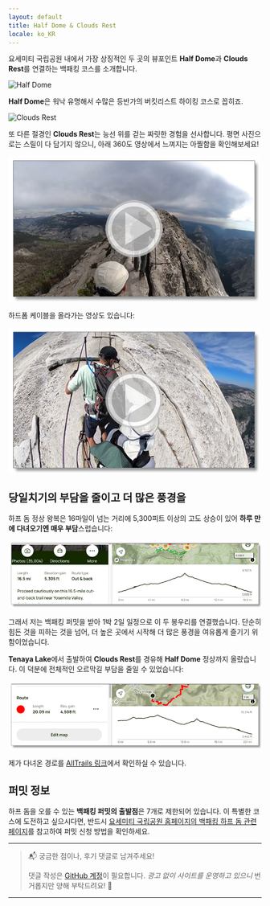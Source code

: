 ```yaml
---
layout: default
title: Half Dome & Clouds Rest
locale: ko_KR
---
```


요세미티 국립공원 내에서 가장 상징적인 두 곳의 뷰포인트 **Half Dome**과 **Clouds Rest**를 연결하는 백패킹 코스를 소개합니다.

![Half Dome](https://live.staticflickr.com/65535/54833943999_4e23799324_c.jpg)

**Half Dome**은 워낙 유명해서 수많은 등반가의 버킷리스트 하이킹 코스로 꼽히죠.

![Clouds Rest](https://live.staticflickr.com/65535/54833988108_78a2e2e436_z.jpg)

또 다른 절경인 **Clouds Rest**는 능선 위를 걷는 짜릿한 경험을 선사합니다. 평면 사진으로는 스릴이 다 담기지 않으니, 아래 360도 영상에서 느껴지는 아찔함을 확인해보세요!

[![](/assets/img/backpacking/routes/clouds-rest-video.jpg)](https://youtu.be/LEXTQ6HaXfI)

하드폼 케이블을 올라가는 영상도 있습니다:

[![](/assets/img/backpacking/routes/half-dome-video.jpg)](https://youtu.be/UHsvWYwpH-0)


## 당일치기의 부담을 줄이고 더 많은 풍경을

하프 돔 정상 왕복은 16마일이 넘는 거리에 5,300피트 이상의 고도 상승이 있어 **하루 만에 다녀오기엔 매우 부담**스럽습니다:

![Half Dome 당일치기 elevation gain](/assets/img/backpacking/routes/half-dome-elevation.jpg)

그래서 저는 백패킹 퍼밋을 받아 1박 2일 일정으로 이 두 봉우리를 연결했습니다. 단순히 힘든 것을 피하는 것을 넘어, 더 높은 곳에서 시작해 더 많은 풍경을 여유롭게 즐기기 위함이었습니다.

**Tenaya Lake**에서 출발하여 **Clouds Rest**를 경유해 **Half Dome** 정상까지 올랐습니다. 이 덕분에 전체적인 오르막길 부담을 줄일 수 있었습니다:

![내가 다녀온 cluds rest와 half dome을 한번에 통과하는 elevation gain](/assets/img/backpacking/routes/half-dome-clouds-rest-elevation.jpg)

제가 다녀온 경로를 [AllTrails 링크](https://www.alltrails.com/explore/map/map-january-9-2024-286674e)에서 확인하실 수 있습니다.

## 퍼밋 정보

하프 돔을 오를 수 있는 **백패킹 퍼밋의 출발점**은 7개로 제한되어 있습니다. 이 특별한 코스에 도전하고 싶으시다면, 반드시 [요세미티 국립공원 홈페이지의 백패킹 하프 돔 관련 페이지](https://www.nps.gov/yose/planyourvisit/hdwildpermits.htm)를 참고하여 퍼밋 신청 방법을 확인하세요.


---
> 📬 궁금한 점이나, 후기 댓글로 남겨주세요!  
>
> 댓글 작성은 [GitHub 계정](https://github.com)이 필요합니다. *광고 없이 사이트를 운영하고 있으니* 번거롭지만 양해 부탁드려요! 🙏

---
